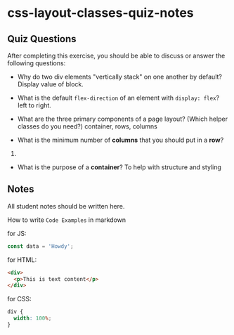 # css-layout-classes-quiz-notes

## Quiz Questions

After completing this exercise, you should be able to discuss or answer the following questions:

- Why do two div elements "vertically stack" on one another by default?
  Display value of block.
- What is the default `flex-direction` of an element with `display: flex`?
  left to right.

- What are the three primary components of a page layout? (Which helper classes do you need?)
  container, rows, columns

- What is the minimum number of **columns** that you should put in a **row**?

1.

- What is the purpose of a **container**?
  To help with structure and styling

## Notes

All student notes should be written here.

How to write `Code Examples` in markdown

for JS:

```javascript
const data = 'Howdy';
```

for HTML:

```html
<div>
  <p>This is text content</p>
</div>
```

for CSS:

```css
div {
  width: 100%;
}
```
